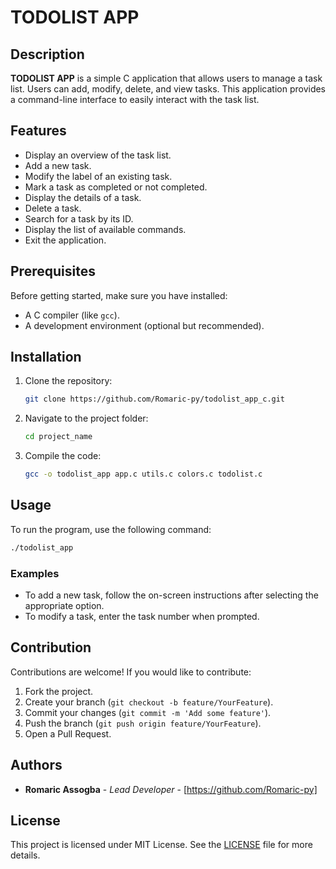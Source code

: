# TODOLIST APP

## Description

**TODOLIST APP** is a simple C application that allows users to manage a task list. Users can add, modify, delete, and view tasks. This application provides a command-line interface to easily interact with the task list.

## Features

- Display an overview of the task list.
- Add a new task.
- Modify the label of an existing task.
- Mark a task as completed or not completed.
- Display the details of a task.
- Delete a task.
- Search for a task by its ID.
- Display the list of available commands.
- Exit the application.

## Prerequisites

Before getting started, make sure you have installed:

- A C compiler (like `gcc`).
- A development environment (optional but recommended).

## Installation

1. Clone the repository:
   ```bash
   git clone https://github.com/Romaric-py/todolist_app_c.git
   ```
2. Navigate to the project folder:
   ```bash
   cd project_name
   ```
3. Compile the code:
   ```bash
   gcc -o todolist_app app.c utils.c colors.c todolist.c
   ```

## Usage

To run the program, use the following command:
```bash
./todolist_app
```

### Examples

- To add a new task, follow the on-screen instructions after selecting the appropriate option.
- To modify a task, enter the task number when prompted.

## Contribution

Contributions are welcome! If you would like to contribute:

1. Fork the project.
2. Create your branch (`git checkout -b feature/YourFeature`).
3. Commit your changes (`git commit -m 'Add some feature'`).
4. Push the branch (`git push origin feature/YourFeature`).
5. Open a Pull Request.

## Authors

- **Romaric Assogba** - *Lead Developer* - [https://github.com/Romaric-py]

## License

This project is licensed under MIT License. See the [LICENSE](LICENSE) file for more details.
